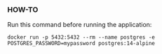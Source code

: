### HOW-TO
Run this command before running the application:
```shell
docker run -p 5432:5432 --rm --name postgres -e POSTGRES_PASSWORD=mypassword postgres:14-alpine
``` 